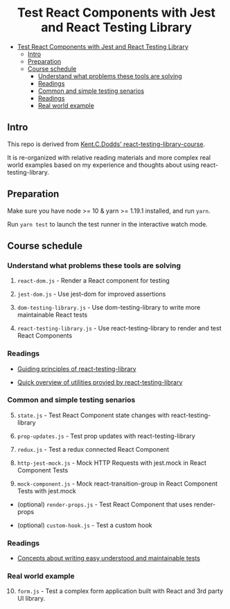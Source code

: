 <h1 align="center">
  Test React Components with Jest and React Testing Library
</h1>

- [Test React Components with Jest and React Testing Library](#test-react-components-with-jest-and-react-testing-library)
  - [Intro](#intro)
  - [Preparation](#preparation)
  - [Course schedule](#course-schedule)
    - [Understand what problems these tools are solving](#understand-what-problems-these-tools-are-solving)
    - [Readings](#readings)
    - [Common and simple testing senarios](#common-and-simple-testing-senarios)
    - [Readings](#readings-1)
    - [Real world example](#real-world-example)

## Intro

This repo is derived from [Kent.C.Dodds' react-testing-library-course](https://github.com/kentcdodds/react-testing-library-course).

It is re-organized with relative reading materials and more complex real world examples based on my experience and thoughts about using react-testing-library.

## Preparation

Make sure you have node >= 10 & yarn >= 1.19.1 installed, and run `yarn`.

Run `yarn test` to launch the test runner in the interactive watch mode.

## Course schedule

### Understand what problems these tools are solving

1.  `react-dom.js` - Render a React component for testing

2.  `jest-dom.js` - Use jest-dom for improved assertions

3.  `dom-testing-library.js` - Use dom-testing-library to write more
    maintainable React tests

4.  `react-testing-library.js` - Use react-testing-library to render and test
    React Components

### Readings

- [Guiding principles of react-testing-library](https://testing-library.com/docs/guiding-principles)

- [Quick overview of utilities provied by react-testing-library](https://testing-library.com/docs/react-testing-library/cheatsheet)

### Common and simple testing senarios

5.  `state.js` - Test React Component state changes with react-testing-library

6.  `prop-updates.js` - Test prop updates with react-testing-library

7.  `redux.js` - Test a redux connected React Component

8.  `http-jest-mock.js` - Mock HTTP Requests with jest.mock in React Component
    Tests

9.  `mock-component.js` - Mock react-transition-group in React Component Tests
    with jest.mock

- (optional) `render-props.js` - Test React Component that uses render-props

- (optional) `custom-hook.js` - Test a custom hook

### Readings

- [Concepts about writing easy understood and maintainable tests](https://kentcdodds.com/testing/)

### Real world example

10. `form.js` - Test a complex form application built with React and 3rd party
    UI library.

